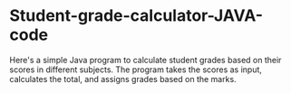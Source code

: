 # Student-grade-calculator-JAVA-code
Here's a simple Java program to calculate student grades based on their scores in different subjects. The program takes the scores as input, calculates the total, and assigns grades based on the marks.
